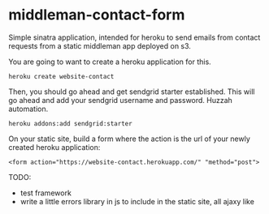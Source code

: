 middleman-contact-form
======================

Simple sinatra application, intended for heroku to send emails from contact requests from a static middleman app deployed on s3.

You are going to want to create a heroku application for this.

`heroku create website-contact`

Then, you should go ahead and get sendgrid starter established. This will go ahead and add your sendgrid username and password. Huzzah automation.

`heroku addons:add sendgrid:starter`

On your static site, build a form where the action is the url of your newly created heroku application:

`<form action="https://website-contact.herokuapp.com/" "method="post">`

TODO: 

- test framework
- write a little errors library in js to include in the static site, all ajaxy like
